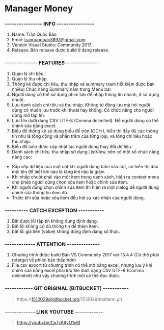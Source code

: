 # Manager Money

### ---------------- INFO ----------------
1. Name: Trần Quốc Bảo
2. Emal: tranquocbao3897@gmail.com
3. Version Visual Studio: Community 2017.
4. Release: Bản release được build ở dạng release.

### -------------- FEATURES --------------
1. Quản lý chi tiêu.
2. Quản lý thu nhập.
3. Thống kê được chi tiêu, thu nhập và summary (xem tiết kiệm được ban nhiêu)
Chức năng Summary nằm trong Menu bar.
4. Người dùng có thể sử dụng phím tab để nhập thông tin nhanh, ít sử dụng chuột.
5. Lưu danh sách chi tiêu và thu nhập. Không tự động lưu mà hỏi người dùng
có muốn lưu trước khi thoát hay không. Có chức năng cho người dùng mở tập tin.
6. Lưu file dưới dạng CSV UTF-8 (Comma delimited). Để người dùng có thể chỉnh sửa bằng excel.
7. Biểu đồ thống kê sử dụng biểu đồ tròn (GDI+), hiển thị đầy đủ các thông tin
như là tổng cộng và phần trăm của từng loại, và tổng chi tiêu hoặc thu nhập.
8. Biểu đồ luôn được cập nhật lúc người dùng thay đổi dữ liệu.
9. Danh sách chi tiêu, thu nhập sử dụng ListView, nên có một số chức năng nâng cao:

- Sắp xếp dữ liệu của một cột khi người dùng bấm vào cột,
có hiển thị dấu mũi tên để biết khi nào là tăng khi nào là giảm.
- Khi nhấp chuột phải vào một item trong danh sách,
hiện ra context menu cho phép người dùng chọn xóa item hoặc chỉnh sửa item.
- Khi người dùng chọn chỉnh sửa item thì hiện ra một dialog để người dùng chỉnh sửa thông tin item đó.
- Trước khi sửa hoặc xóa item đều hỏi sự xác nhận của người dùng.

### ---------- CATCH EXCEPTION -----------
1. Bắt được lỗi tập tin không đúng định dạng.
2. Bắt lỗi không có đủ thông tin để thêm item.
3. bắt lỗi giá tiền (value) không đúng định dạng số thực.

### ------------- ATTENTION --------------
1. Chương trình được build Bản VS Community 2017 ver 15.4.4
(Có thể phải retarget về phiên bản thấp hơn)
2. File csv export từ chương trình có thể mở bằng excel,
nhưng lưu ý khi chỉnh sửa bằng excel phải lưu file dưới dạng CSV UTF-8 (Comma delimited)
như vậy chương trình mới có thể đọc được.

### ------------ GIT ORIGINAL (BITBUCKET) -----------
> https://1512029@bitbucket.org/1512029/midterm.git

### ------------- LINK YOUTUBE ------------
> https://youtu.be/CaTyA6yO1vM